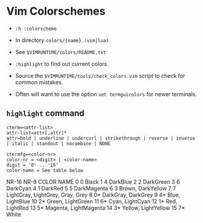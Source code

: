 # Vim Colorschemes

- `:h :colorscheme`

- In directory `colors/{name}.(vim|lua)`.
- See `$VIMRUNTIME/colors/README.txt`

- `:highlight` to find out current colors.

- Source the `$VIMRUNTIME/tools/check_colors.vim` script to check for common mistakes.

- Often will want to use the option `set termguicolors` for newer terminals.

## `highlight` command

```
cterm=<attr-list>
attr-list=attr[,attr]*
attr=bold | underline | undercurl | strikethrough | reverse | inverse | italic | standout | nocombine | NONE

ctermfg=<color-nr>
color-nr = <digit> | <color-name>
digit = '0' .. '16'
color-name = See table below
```


NR-16   NR-8    COLOR NAME
0	      0	      Black
1	      4	      DarkBlue
2	      2	      DarkGreen
3	      6	      DarkCyan
4	      1	      DarkRed
5	      5	      DarkMagenta
6	      3	      Brown, DarkYellow
7	      7	      LightGray, LightGrey, Gray, Grey
8	      0\*	    DarkGray, DarkGrey
9	      4\*	    Blue, LightBlue
10	    2\*	    Green, LightGreen
11	    6\*	    Cyan, LightCyan
12	    1\*	    Red, LightRed
13	    5\*	    Magenta, LightMagenta
14	    3\*	    Yellow, LightYellow
15	    7\*	    White

